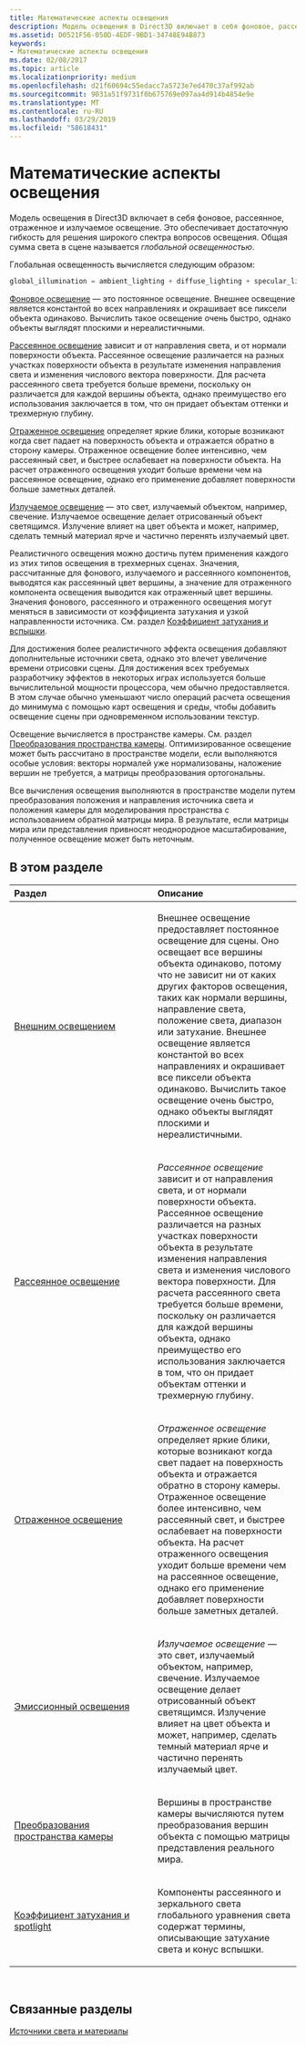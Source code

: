 ```yaml
---
title: Математические аспекты освещения
description: Модель освещения в Direct3D включает в себя фоновое, рассеянное, отраженное и излучаемое освещение. Это обеспечивает достаточную гибкость для решения широкого спектра вопросов освещения. Общая сумма света в сцене называется глобальной освещенностью.
ms.assetid: D0521F56-050D-4EDF-9BD1-34748E94B873
keywords:
- Математические аспекты освещения
ms.date: 02/08/2017
ms.topic: article
ms.localizationpriority: medium
ms.openlocfilehash: d21f60694c55edacc7a5723e7ed470c37af992ab
ms.sourcegitcommit: 9031a51f9731f0b675769e097aa4d914b4854e9e
ms.translationtype: MT
ms.contentlocale: ru-RU
ms.lasthandoff: 03/29/2019
ms.locfileid: "58618431"
---
```

# <a name="mathematics-of-lighting"></a>Математические аспекты освещения

Модель освещения в Direct3D включает в себя фоновое, рассеянное, отраженное и излучаемое освещение. Это обеспечивает достаточную гибкость для решения широкого спектра вопросов освещения. Общая сумма света в сцене называется *глобальной освещенностью*.

Глобальная освещенность вычисляется следующим образом:

```cpp
global_illumination = ambient_lighting + diffuse_lighting + specular_lighting + emissive_lighting;
```

[Фоновое освещение](ambient-lighting.md) — это постоянное освещение. Внешнее освещение является константой во всех направлениях и окрашивает все пиксели объекта одинаково. Вычислить такое освещение очень быстро, однако объекты выглядят плоскими и нереалистичными.

[Рассеянное освещение](diffuse-lighting.md) зависит и от направления света, и от нормали поверхности объекта. Рассеянное освещение различается на разных участках поверхности объекта в результате изменения направления света и изменения числового вектора поверхности. Для расчета рассеянного света требуется больше времени, поскольку он различается для каждой вершины объекта, однако преимущество его использования заключается в том, что он придает объектам оттенки и трехмерную глубину.

[Отраженное освещение](specular-lighting.md) определяет яркие блики, которые возникают когда свет падает на поверхность объекта и отражается обратно в сторону камеры. Отраженное освещение более интенсивно, чем рассеянный свет, и быстрее ослабевает на поверхности объекта. На расчет отраженного освещения уходит больше времени чем на рассеянное освещение, однако его применение добавляет поверхности больше заметных деталей.

[Излучаемое освещение](emissive-lighting.md) — это свет, излучаемый объектом, например, свечение. Излучаемое освещение делает отрисованный объект светящимся. Излучение влияет на цвет объекта и может, например, сделать темный материал ярче и частично перенять излучаемый цвет.

Реалистичного освещения можно достичь путем применения каждого из этих типов освещения в трехмерных сценах. Значения, рассчитанные для фонового, излучаемого и рассеянного компонентов, выводятся как рассеянный цвет вершины, а значение для отраженного компонента освещения выводится как отраженный цвет вершины. Значения фонового, рассеянного и отраженного освещения могут меняться в зависимости от коэффициента затухания и узкой направленности источника. См. раздел [Коэффициент затухания и вспышки](attenuation-and-spotlight-factor.md).

Для достижения более реалистичного эффекта освещения добавляют дополнительные источники света, однако это влечет увеличение времени отрисовки сцены. Для достижения всех требуемых разработчику эффектов в некоторых играх используется больше вычислительной мощности процессора, чем обычно предоставляется. В этом случае обычно уменьшают число операций расчета освещения до минимума с помощью карт освещения и среды, чтобы добавить освещение сцены при одновременном использовании текстур.

Освещение вычисляется в пространстве камеры. См. раздел [Преобразования пространства камеры](camera-space-transformations.md). Оптимизированное освещение может быть рассчитано в пространстве модели, если выполняются особые условия: векторы нормалей уже нормализованы, наложение вершин не требуется, а матрицы преобразования ортогональны.

Все вычисления освещения выполняются в пространстве модели путем преобразования положения и направления источника света и положения камеры для моделирования пространства с использованием обратной матрицы мира. В результате, если матрицы мира или представления привносят неоднородное масштабирование, полученное освещение может быть неточным.

## <a name="span-idin-this-sectionspanin-this-section"></a><span id="in-this-section"></span>В этом разделе


<table>
<colgroup>
<col width="50%" />
<col width="50%" />
</colgroup>
<thead>
<tr class="header">
<th align="left">Раздел</th>
<th align="left">Описание</th>
</tr>
</thead>
<tbody>
<tr class="odd">
<td align="left"><p><a href="ambient-lighting.md">Внешним освещением</a></p></td>
<td align="left"><p>Внешнее освещение предоставляет постоянное освещение для сцены. Оно освещает все вершины объекта одинаково, потому что не зависит ни от каких других факторов освещения, таких как нормали вершины, направление света, положение света, диапазон или затухание. Внешнее освещение является константой во всех направлениях и окрашивает все пиксели объекта одинаково. Вычислить такое освещение очень быстро, однако объекты выглядят плоскими и нереалистичными.</p></td>
</tr>
<tr class="even">
<td align="left"><p><a href="diffuse-lighting.md">Рассеянное освещение</a></p></td>
<td align="left"><p><em>Рассеянное освещение</em> зависит и от направления света, и от нормали поверхности объекта. Рассеянное освещение различается на разных участках поверхности объекта в результате изменения направления света и изменения числового вектора поверхности. Для расчета рассеянного света требуется больше времени, поскольку он различается для каждой вершины объекта, однако преимущество его использования заключается в том, что он придает объектам оттенки и трехмерную глубину.</p></td>
</tr>
<tr class="odd">
<td align="left"><p><a href="specular-lighting.md">Отраженное освещение</a></p></td>
<td align="left"><p><em>Отраженное освещение</em> определяет яркие блики, которые возникают когда свет падает на поверхность объекта и отражается обратно в сторону камеры. Отраженное освещение более интенсивно, чем рассеянный свет, и быстрее ослабевает на поверхности объекта. На расчет отраженного освещения уходит больше времени чем на рассеянное освещение, однако его применение добавляет поверхности больше заметных деталей.</p></td>
</tr>
<tr class="even">
<td align="left"><p><a href="emissive-lighting.md">Эмиссионный освещения</a></p></td>
<td align="left"><p><em>Излучаемое освещение</em> — это свет, излучаемый объектом, например, свечение. Излучаемое освещение делает отрисованный объект светящимся. Излучение влияет на цвет объекта и может, например, сделать темный материал ярче и частично перенять излучаемый цвет.</p></td>
</tr>
<tr class="odd">
<td align="left"><p><a href="camera-space-transformations.md">Преобразования пространства камеры</a></p></td>
<td align="left"><p>Вершины в пространстве камеры вычисляются путем преобразования вершин объекта с помощью матрицы представления реального мира.</p></td>
</tr>
<tr class="even">
<td align="left"><p><a href="attenuation-and-spotlight-factor.md">Коэффициент затухания и spotlight</a></p></td>
<td align="left"><p>Компоненты рассеянного и зеркального света глобального уравнения света содержат термины, описывающие затухание света и конус вспышки.</p></td>
</tr>
</tbody>
</table>

 

## <a name="span-idrelated-topicsspanrelated-topics"></a><span id="related-topics"></span>Связанные разделы


[Источники света и материалы](lights-and-materials.md)

 

 




